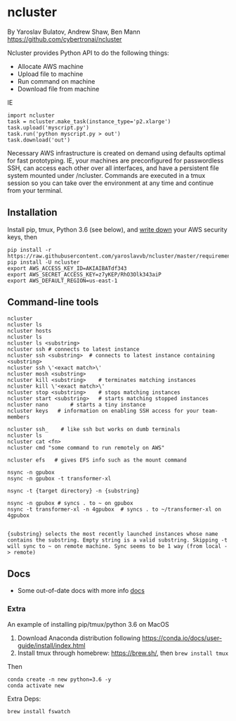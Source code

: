 # ncluster
By Yaroslav Bulatov, Andrew Shaw, Ben Mann
https://github.com/cybertronai/ncluster

Ncluster provides Python API to do the following things:
- Allocate AWS machine
- Upload file to machine
- Run command on machine
- Download file from machine

IE

```
import ncluster
task = ncluster.make_task(instance_type='p2.xlarge')
task.upload('myscript.py')
task.run('python myscript.py > out')
task.download('out')
```

Necessary AWS infrastructure is created on demand using defaults optimal for fast prototyping. IE, your machines are preconfigured for passwordless SSH, can access each other over all interfaces, and have a persistent file system mounted under /ncluster. Commands are executed in a tmux session so you can take over the environment at any time and continue from your terminal.  


## Installation
Install pip, tmux, Python 3.6 (see below), and [write down](https://docs.google.com/document/d/1Z8lCZVWXs7XORbiNmBAsBDtouV3KwrtH8-UL5M-zHus/edit) your AWS security keys, then

```
pip install -r https://raw.githubusercontent.com/yaroslavvb/ncluster/master/requirements.txt
pip install -U ncluster
export AWS_ACCESS_KEY_ID=AKIAIBATdf343
export AWS_SECRET_ACCESS_KEY=z7yKEP/RhO3Olk343aiP
export AWS_DEFAULT_REGION=us-east-1
```



## Command-line tools

```
ncluster
ncluster ls
ncluster hosts
ncluster ls
ncluster ls <substring>
ncluster ssh # connects to latest instance
ncluster ssh <substring>  # connects to latest instance containing <substring>
ncluster ssh \'<exact match>\'
ncluster mosh <substring> 
ncluster kill <substring>    # terminates matching instances
ncluster kill \'<exact match>\'
ncluster stop <substring>    # stops matching instances
ncluster start <substring>   # starts matching stopped instances
ncluster nano       # starts a tiny instance
ncluster keys   # information on enabling SSH access for your team-members

ncluster ssh_    # like ssh but works on dumb terminals
ncluster ls     
ncluster cat <fn>
ncluster cmd "some command to run remotely on AWS"

ncluster efs   # gives EFS info such as the mount command

nsync -n gpubox
nsync -n gpubox -t transformer-xl

nsync -t {target directory} -n {substring}

nsync -n gpubox # syncs . to ~ on gpubox
nsync -t transformer-xl -n 4gpubox  # syncs . to ~/transformer-xl on 4gpubox


{substring} selects the most recently launched instances whose name contains the substring. Empty string is a valid substring. Skipping -t will sync to ~ on remote machine. Sync seems to be 1 way (from local -> remote)
```

## Docs
- Some out-of-date docs with more info [docs](https://docs.google.com/document/d/178ITRCAkboHoOEZFnz9XvOsc8lXik6Acz_DS_V1u8hY/edit?usp=sharing)

### Extra
An example of installing pip/tmux/python 3.6 on MacOS

1. Download Anaconda distribution following https://conda.io/docs/user-guide/install/index.html
2. Install tmux through homebrew: https://brew.sh/, then `brew install tmux`

Then

```
conda create -n new python=3.6 -y
conda activate new
```

Extra Deps:
```
brew install fswatch
```
